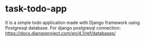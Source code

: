 # task-todo-app

It is a simple todo application made with Django framework using Postgresql database. For django postgresql connection: https://docs.djangoproject.com/en/4.1/ref/databases/
